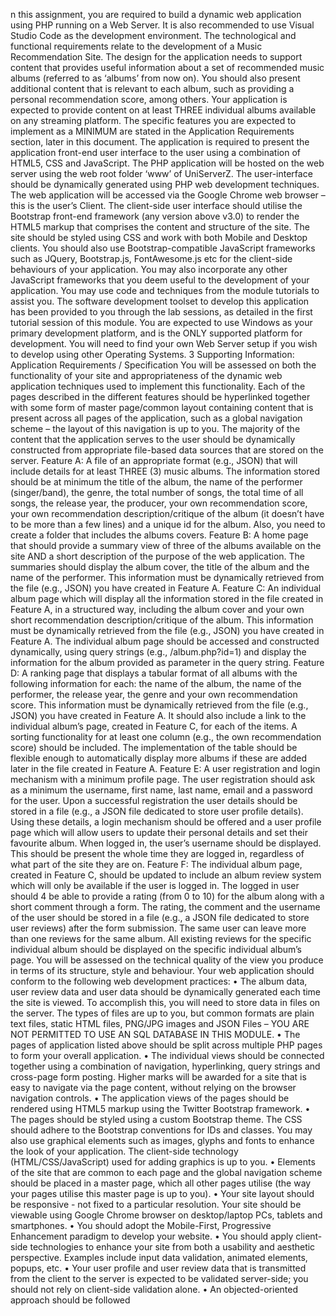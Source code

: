 n this assignment, you are required to build a dynamic web application using PHP running on a
Web Server. It is also recommended to use Visual Studio Code as the development environment.
The technological and functional requirements relate to the development of a Music
Recommendation Site. The design for the application needs to support content that provides
useful information about a set of recommended music albums (referred to as ‘albums’ from now
on). You should also present additional content that is relevant to each album, such as providing a
personal recommendation score, among others.
Your application is expected to provide content on at least THREE individual albums available on
any streaming platform.
The specific features you are expected to implement as a MINIMUM are stated in the Application
Requirements section, later in this document.
The application is required to present the application front-end user interface to the user using a
combination of HTML5, CSS and JavaScript. The PHP application will be hosted on the web server
using the web root folder ‘www’ of UniServerZ. The user-interface should be dynamically generated
using PHP web development techniques.
The web application will be accessed via the Google Chrome web browser – this is the user’s
Client. The client-side user interface should utilise the Bootstrap front-end framework (any version
above v3.0) to render the HTML5 markup that comprises the content and structure of the site.
The site should be styled using CSS and work with both Mobile and Desktop clients. You should
also use Bootstrap-compatible JavaScript frameworks such as JQuery, Bootstrap.js,
FontAwesome.js etc for the client-side behaviours of your application. You may also incorporate
any other JavaScript frameworks that you deem useful to the development of your application.
You may use code and techniques from the module tutorials to assist you.
The software development toolset to develop this application has been provided to you through the
lab sessions, as detailed in the first tutorial session of this module.
You are expected to use Windows as your primary development platform, and is the ONLY
supported platform for development. You will need to find your own Web Server setup if you
wish to develop using other Operating Systems.
3
Supporting Information: Application Requirements / Specification
You will be assessed on both the functionality of your site and appropriateness of the dynamic web
application techniques used to implement this functionality.
Each of the pages described in the different features should be hyperlinked together with some
form of master page/common layout containing content that is present across all pages of the
application, such as a global navigation scheme – the layout of this navigation is up to you. The
majority of the content that the application serves to the user should be dynamically constructed
from appropriate file-based data sources that are stored on the server.
Feature A: A file of an appropriate format (e.g., JSON) that will include details for at least THREE
(3) music albums. The information stored should be at minimum the title of the album, the name of
the performer (singer/band), the genre, the total number of songs, the total time of all songs, the
release year, the producer, your own recommendation score, your own recommendation
description/critique of the album (it doesn’t have to be more than a few lines) and a unique id for
the album. Also, you need to create a folder that includes the albums covers.
Feature B: A home page that should provide a summary view of three of the albums available on
the site AND a short description of the purpose of the web application. The summaries should
display the album cover, the title of the album and the name of the performer. This information must
be dynamically retrieved from the file (e.g., JSON) you have created in Feature A.
Feature C: An individual album page which will display all the information stored in the file created
in Feature A, in a structured way, including the album cover and your own short recommendation
description/critique of the album. This information must be dynamically retrieved from the file (e.g.,
JSON) you have created in Feature A. The individual album page should be accessed and
constructed dynamically, using query strings (e.g., /album.php?id=1) and display the information for
the album provided as parameter in the query string.
Feature D: A ranking page that displays a tabular format of all albums with the following
information for each: the name of the album, the name of the performer, the release year, the
genre and your own recommendation score. This information must be dynamically retrieved from
the file (e.g., JSON) you have created in Feature A. It should also include a link to the individual
album’s page, created in Feature C, for each of the items. A sorting functionality for at least one
column (e.g., the own recommendation score) should be included. The implementation of the table
should be flexible enough to automatically display more albums if these are added later in the file
created in Feature A.
Feature E: A user registration and login mechanism with a minimum profile page. The user
registration should ask as a minimum the username, first name, last name, email and a password
for the user. Upon a successful registration the user details should be stored in a file (e.g., a JSON
file dedicated to store user profile details). Using these details, a login mechanism should be
offered and a user profile page which will allow users to update their personal details and set their
favourite album. When logged in, the user’s username should be displayed. This should be present
the whole time they are logged in, regardless of what part of the site they are on.
Feature F: The individual album page, created in Feature C, should be updated to include an
album review system which will only be available if the user is logged in. The logged in user should
4
be able to provide a rating (from 0 to 10) for the album along with a short comment through a form.
The rating, the comment and the username of the user should be stored in a file (e.g., a JSON file
dedicated to store user reviews) after the form submission. The same user can leave more than
one reviews for the same album. All existing reviews for the specific individual album should be
displayed on the specific individual album’s page.
You will be assessed on the technical quality of the view you produce in terms of its structure, style
and behaviour. Your web application should conform to the following web development
practices:
• The album data, user review data and user data should be dynamically generated each time the
site is viewed. To accomplish this, you will need to store data in files on the server. The types of
files are up to you, but common formats are plain text files, static HTML files, PNG/JPG images and
JSON Files – YOU ARE NOT PERMITTED TO USE AN SQL DATABASE IN THIS MODULE.
• The pages of application listed above should be split across multiple PHP pages to form your overall
application.
• The individual views should be connected together using a combination of navigation, hyperlinking,
query strings and cross-page form posting. Higher marks will be awarded for a site that is easy to
navigate via the page content, without relying on the browser navigation controls.
• The application views of the pages should be rendered using HTML5 markup using the Twitter
Bootstrap framework.
• The pages should be styled using a custom Bootstrap theme. The CSS should adhere to the
Bootstrap conventions for IDs and classes. You may also use graphical elements such as images,
glyphs and fonts to enhance the look of your application. The client-side technology
(HTML/CSS/JavaScript) used for adding graphics is up to you.
• Elements of the site that are common to each page and the global navigation scheme should be
placed in a master page, which all other pages utilise (the way your pages utilise this master page is
up to you).
• Your site layout should be responsive - not fixed to a particular resolution. Your site should be
viewable using Google Chrome browser on desktop/laptop PCs, tablets and smartphones.
• You should adopt the Mobile-First, Progressive Enhancement paradigm to develop your website.
• You should apply client-side technologies to enhance your site from both a usability and aesthetic
perspective. Examples include input data validation, animated elements, popups, etc.
• Your user profile and user review data that is transmitted from the client to the server is expected to
be validated server-side; you should not rely on client-side validation alone.
• An objected-oriented approach should be followed
